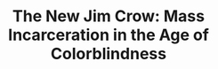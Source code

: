 ---
authors: Michelle Alexander
title: 'The New Jim Crow: Mass Incarceration in the Age of Colorblindness'
layout: book
link: false
---